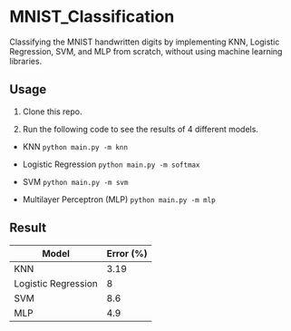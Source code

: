 # MNIST_Classification
Classifying the MNIST handwritten digits by implementing KNN, Logistic Regression, SVM, and MLP from scratch, without using machine learning libraries. 

## Usage
1. Clone this repo.

2. Run the following code to see the results of 4 different models.

  - KNN
`python main.py -m knn`

  - Logistic Regression
`python main.py -m softmax`

  - SVM
`python main.py -m svm`

  - Multilayer Perceptron (MLP)
`python main.py -m mlp`

## Result
Model | Error (%)
-------|----------
KNN|3.19
Logistic Regression |8
SVM |8.6
MLP |4.9
